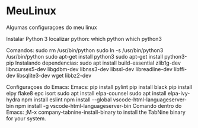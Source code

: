 # MeuLinux
Algumas configuraçoes do  meu linux

Instalar Python 3
    localizar python:
        which python
        which python3

Comandos:
    sudo rm /usr/bin/python
    sudo ln -s /usr/bin/python3 /usr/bin/python
    sudo apt-get install python3
    sudo apt-get install python3-pip
       Instalando dependencias:
           sudo apt install build-essential zlib1g-dev libncurses5-dev libgdbm-dev libnss3-dev libssl-dev libreadline-dev libffi-dev libsqlite3-dev wget libbz2-dev

Configuraçoes do Emacs:
    Emacs:
        pip install pylint
        pip install black
        pip install elpy flake8 epc isort
        sudo apt install elpa-counsel
        sudo apt install elpa-ivy-hydra
        npm install eslint
        npm install --global vscode-html-languageserver-bin
        npm install -g vscode-html-languageserver-bin
   Comando dentro do Emacs:
       ;M-x company-tabnine-install-binary to install the TabNine binary for your system.
